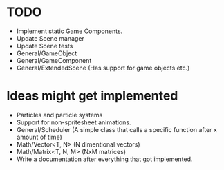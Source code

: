 # TODO
+ Implement static Game Components.
+ Update Scene manager
+ Update Scene tests
+ General/GameObject
+ General/GameComponent
+ General/ExtendedScene (Has support for game objects etc.)

# Ideas might get implemented
+ Particles and particle systems
+ Support for non-spritesheet animations.
+ General/Scheduler (A simple class that calls a specific function after x amount of time)
+ Math/Vector<T, N> (N dimentional vectors)
+ Math/Matrix<T, N, M> (NxM matrices)
+ Write a documentation after everything that got implemented.
